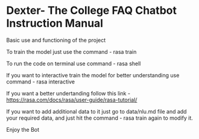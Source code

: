 # Dexter- The College FAQ Chatbot Instruction Manual
Basic use and functioning of the project

To train the model just use the command - rasa train

To run the code on terminal use command - rasa shell

If you want to interactive train the model for better understanding use command - rasa interactive

If you want a better undertanding follow this link - https://rasa.com/docs/rasa/user-guide/rasa-tutorial/

If you want to add additional data to it just go to data/nlu.md file and add your required data, and just hit the command - rasa train again to modify it.

Enjoy the Bot
